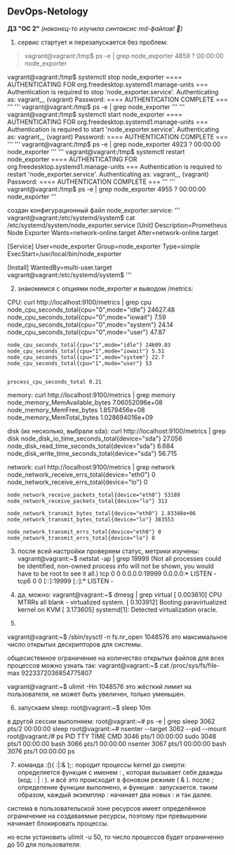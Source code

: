 ## DevOps-Netology
**ДЗ "ОС 2"** *(наконец-то изучила синтаксис md-файлов! :whale2:)*

1. сервис стартует и перезапускается без проблем:

>vagrant@vagrant:/tmp$ ps -e | grep node_exporter
>   4859 ?        00:00:00 node_exporter


vagrant@vagrant:/tmp$ systemctl stop node_exporter
==== AUTHENTICATING FOR org.freedesktop.systemd1.manage-units ===
Authentication is required to stop 'node_exporter.service'.
Authenticating as: vagrant,,, (vagrant)
Password:
==== AUTHENTICATION COMPLETE ===
'''
'''
vagrant@vagrant:/tmp$ ps -e | grep node_exporter
'''
'''
vagrant@vagrant:/tmp$ systemctl start node_exporter
==== AUTHENTICATING FOR org.freedesktop.systemd1.manage-units ===
Authentication is required to start 'node_exporter.service'.
Authenticating as: vagrant,,, (vagrant)
Password:
==== AUTHENTICATION COMPLETE ===
'''
'''
vagrant@vagrant:/tmp$ ps -e | grep node_exporter
   4923 ?        00:00:00 node_exporter
'''
'''
vagrant@vagrant:/tmp$ systemctl restart node_exporter
==== AUTHENTICATING FOR org.freedesktop.systemd1.manage-units ===
Authentication is required to restart 'node_exporter.service'.
Authenticating as: vagrant,,, (vagrant)
Password:
==== AUTHENTICATION COMPLETE ===
'''
'''
vagrant@vagrant:/tmp$ ps -e | grep node_exporter
   4955 ?        00:00:00 node_exporter
'''

создан конфигурационный файл node_exporter.service:
'''
vagrant@vagrant:/etc/systemd/system$ cat /etc/systemd/system/node_exporter.service
[Unit]
Description=Prometheus Node Exporter
Wants=network-online.target
After=network-online.target

[Service]
User=node_exporter
Group=node_exporter
Type=simple
ExecStart=/usr/local/bin/node_exporter

[Install]
WantedBy=multi-user.target
vagrant@vagrant:/etc/systemd/system$
'''

2. знакомимся с опциями node_exporter и выводом /metrics:

CPU: curl http://localhost:9100/metrics | grep cpu 
	node_cpu_seconds_total{cpu="0",mode="idle"} 24627.48
	node_cpu_seconds_total{cpu="0",mode="iowait"} 7.59
	node_cpu_seconds_total{cpu="0",mode="system"} 24.14
	node_cpu_seconds_total{cpu="0",mode="user"} 47.87
		
	node_cpu_seconds_total{cpu="1",mode="idle"} 24609.03
	node_cpu_seconds_total{cpu="1",mode="iowait"} 5.51
	node_cpu_seconds_total{cpu="1",mode="system"} 22.7
	node_cpu_seconds_total{cpu="1",mode="user"} 53

		
	process_cpu_seconds_total 0.21

memory: curl http://localhost:9100/metrics | grep memory
	node_memory_MemAvailable_bytes 7.06052096e+08
	node_memory_MemFree_bytes 1.8579456e+08
	node_memory_MemTotal_bytes 1.028694016e+09
		
disk (их несколько, выбрали sda): curl http://localhost:9100/metrics | grep disk
	node_disk_io_time_seconds_total{device="sda"} 27.056
	node_disk_read_time_seconds_total{device="sda"} 6.684
	node_disk_write_time_seconds_total{device="sda"} 56.715
		
network: curl http://localhost:9100/metrics | grep network
	node_network_receive_errs_total{device="eth0"} 0
	node_network_receive_errs_total{device="lo"} 0
	
	node_network_receive_packets_total{device="eth0"} 53189
	node_network_receive_packets_total{device="lo"} 313
	
	node_network_transmit_bytes_total{device="eth0"} 1.83348e+06
	node_network_transmit_bytes_total{device="lo"} 383553
	
	node_network_transmit_errs_total{device="eth0"} 0
	node_network_transmit_errs_total{device="lo"} 0

3. после всей настройки проверяем статус, метрики изучены:
	vagrant@vagrant:~$ netstat -ap | grep 19999
	(Not all processes could be identified, non-owned process info
	 will not be shown, you would have to be root to see it all.)
	tcp        0      0 0.0.0.0:19999           0.0.0.0:*               LISTEN      -
	tcp6       0      0 [::]:19999              [::]:*                  LISTEN      -

4. да, можно:
vagrant@vagrant:~$ dmesg | grep virtual
[    0.003610] CPU MTRRs all blank - virtualized system.
[    0.103912] Booting paravirtualized kernel on KVM
[    3.173605] systemd[1]: Detected virtualization oracle.

5. 
vagrant@vagrant:~$ /sbin/sysctl -n fs.nr_open
1048576
это максимальное число открытых дескрипторов для системы.

общесистемное ограничение на количество открытых файлов для всех процессов можно узнать так:
vagrant@vagrant:~$ cat /proc/sys/fs/file-max
9223372036854775807

vagrant@vagrant:~$ ulimit -Hn
1048576
это жёсткий лимит на пользователя, не может быть увеличен, только уменьшен.

6. запускаем sleep:
root@vagrant:~$ sleep 10m

в другой сессии выполняем:
root@vagrant:~# ps -e | grep sleep
   3062 pts/2    00:00:00 sleep
root@vagrant:~# nsenter --target 3062 --pid --mount
root@vagrant:/# ps
    PID TTY          TIME CMD
   3046 pts/1    00:00:00 sudo
   3048 pts/1    00:00:00 bash
   3066 pts/1    00:00:00 nsenter
   3067 pts/1    00:00:00 bash
   3076 pts/1    00:00:00 ps

7. команда :(){ :|:& };: породит процессы kernel до смерти: 
определяется функция с именем : , которая вызывает себя дважды (код: : | : ).
и всё это происходит в фоновом режиме ( & ). 
после ; определение функции выполнено, и функция : запускается.
таким образом, каждый экземпляр : начинает два новых : и так далее.

система в пользовательской зоне ресурсов имеет определённое ограничение на создаваемые ресурсы,
поэтому при превышении начинает блокировать процессы. 

но если установить ulimit -u 50, то число процессов будет ограниченно до 50 для пользователя. 